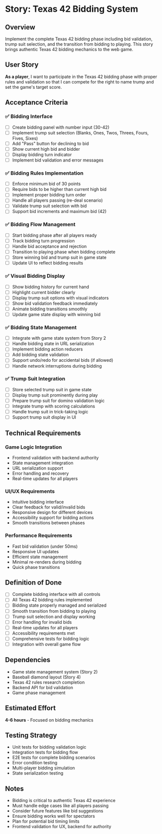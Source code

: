 # Story: Texas 42 Bidding System

## Overview
Implement the complete Texas 42 bidding phase including bid validation, trump suit selection, and the transition from bidding to playing. This story brings authentic Texas 42 bidding mechanics to the web game.

## User Story
**As a player**, I want to participate in the Texas 42 bidding phase with proper rules and validation so that I can compete for the right to name trump and set the game's target score.

## Acceptance Criteria

### ✅ Bidding Interface
- [ ] Create bidding panel with number input (30-42)
- [ ] Implement trump suit selection (Blanks, Ones, Twos, Threes, Fours, Fives, Sixes)
- [ ] Add "Pass" button for declining to bid
- [ ] Show current high bid and bidder
- [ ] Display bidding turn indicator
- [ ] Implement bid validation and error messages

### ✅ Bidding Rules Implementation
- [ ] Enforce minimum bid of 30 points
- [ ] Require bids to be higher than current high bid
- [ ] Implement proper bidding turn order
- [ ] Handle all players passing (re-deal scenario)
- [ ] Validate trump suit selection with bid
- [ ] Support bid increments and maximum bid (42)

### ✅ Bidding Flow Management
- [ ] Start bidding phase after all players ready
- [ ] Track bidding turn progression
- [ ] Handle bid acceptance and rejection
- [ ] Transition to playing phase when bidding complete
- [ ] Store winning bid and trump suit in game state
- [ ] Update UI to reflect bidding results

### ✅ Visual Bidding Display
- [ ] Show bidding history for current hand
- [ ] Highlight current bidder clearly
- [ ] Display trump suit options with visual indicators
- [ ] Show bid validation feedback immediately
- [ ] Animate bidding transitions smoothly
- [ ] Update game state display with winning bid

### ✅ Bidding State Management
- [ ] Integrate with game state system from Story 2
- [ ] Handle bidding state in URL serialization
- [ ] Implement bidding action reducers
- [ ] Add bidding state validation
- [ ] Support undo/redo for accidental bids (if allowed)
- [ ] Handle network interruptions during bidding

### ✅ Trump Suit Integration
- [ ] Store selected trump suit in game state
- [ ] Display trump suit prominently during play
- [ ] Prepare trump suit for domino validation logic
- [ ] Integrate trump with scoring calculations
- [ ] Handle trump suit in trick-taking logic
- [ ] Support trump suit display in UI

## Technical Requirements

### Game Logic Integration
- Frontend validation with backend authority
- State management integration
- URL serialization support
- Error handling and recovery
- Real-time updates for all players

### UI/UX Requirements
- Intuitive bidding interface
- Clear feedback for valid/invalid bids
- Responsive design for different devices
- Accessibility support for bidding actions
- Smooth transitions between phases

### Performance Requirements
- Fast bid validation (under 50ms)
- Responsive UI updates
- Efficient state management
- Minimal re-renders during bidding
- Quick phase transitions

## Definition of Done
- [ ] Complete bidding interface with all controls
- [ ] All Texas 42 bidding rules implemented
- [ ] Bidding state properly managed and serialized
- [ ] Smooth transition from bidding to playing
- [ ] Trump suit selection and display working
- [ ] Error handling for invalid bids
- [ ] Real-time updates for all players
- [ ] Accessibility requirements met
- [ ] Comprehensive tests for bidding logic
- [ ] Integration with overall game flow

## Dependencies
- Game state management system (Story 2)
- Baseball diamond layout (Story 4)
- Texas 42 rules research completion
- Backend API for bid validation
- Game phase management

## Estimated Effort
**4-6 hours** - Focused on bidding mechanics

## Testing Strategy
- Unit tests for bidding validation logic
- Integration tests for bidding flow
- E2E tests for complete bidding scenarios
- Error condition testing
- Multi-player bidding simulation
- State serialization testing

## Notes
- Bidding is critical to authentic Texas 42 experience
- Must handle edge cases like all players passing
- Consider future features like bid suggestions
- Ensure bidding works well for spectators
- Plan for potential bid timing limits
- Frontend validation for UX, backend for authority
